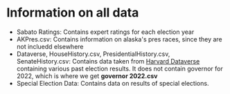# Information on all data

- Sabato Ratings: Contains expert ratings for each election year
- AKPres.csv: Contains information on alaska's pres races, since they are not incluedd elsewhere
- Dataverse, HouseHistory.csv, PresidentialHistory.csv, SenateHistory.csv: Contains data taken from [Harvard Dataverse](https://www.google.com/url?q=https://dataverse.harvard.edu/dataset.xhtml?persistentId%3Ddoi:10.7910/DVN/DGUMFI&sa=D&source=editors&ust=1719465819837290&usg=AOvVaw0rp2Kt_hF_0DZDl2wuyfA2) containing various past election results. It does not contain governor for 2022, which is where we get **governor 2022.csv**
- Special Election Data: Contains data on results of special elections.
